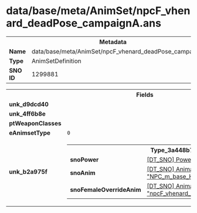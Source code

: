 <h1>data/base/meta/AnimSet/npcF_vhenard_deadPose_campaignA.ans</h1><table><tr><th colspan="100%">Metadata</th></tr><tr><td><b>Name</b></td><td>data/base/meta/AnimSet/npcF_vhenard_deadPose_campaignA.ans</td></tr><tr><td><b>Type</b></td><td>AnimSetDefinition</td></tr><tr><td><b>SNO ID</b></td><td>1299881</td></tr></table>

<table><tr><th colspan="100%">Fields</th></tr><tr><td><b>unk_d9dcd40</b></td><td></td></tr><tr><td><b>unk_4ff6b8e</b></td><td></td></tr><tr><td><b>ptWeaponClasses</b></td><td></td></tr><tr><td><b>eAnimsetType</b></td><td><code>0</code></td></tr><tr><td><b>unk_b2a975f</b></td><td><table><tr><th colspan="100%">Type_3a448b70</th></tr><tr><td><b>snoPower</b></td><td><a href="..\Power\AnimKey_Neutral.pow.md">[DT_SNO] Power: "AnimKey_Neutral"</a></td></tr><tr><td><b>snoAnim</b></td><td><a href="..\Anim\NPC_m_base_HTH_evnt_prone_onback_dead.ani.md">[DT_SNO] Animation: "NPC_m_base_HTH_evnt_prone_onback_dead"</a></td></tr><tr><td><b>snoFemaleOverrideAnim</b></td><td><a href="..\Anim\npcF_vhenard_deadPose_campaignA.ani.md">[DT_SNO] Animation: "npcF_vhenard_deadPose_campaignA"</a></td></tr></table>


</td></tr></table>

